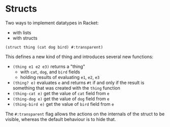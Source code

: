 # Structs
Two ways to implement datatypes in Racket:
* with lists
* with structs

```
(struct thing (cat dog bird) #:transparent)
```
This defines a new kind of thing and introduces several new functions:
* `(thing e1 e2 e3)` returns a "thing"
  * with `cat`, `dog`, and `bird` fields
  * holding results of evaluating `e1`, `e2`, `e3`
* `(thing? e)` evaluates `e` and returns `#t` if and only if the result is something that was created with the `thing` function
* `(thing-cat e)` get the value of `cat` field from `e`
* `(thing-dog e)` get the value of `dog` field from `e`
* `(thing-bird e)` get the value of `bird` field from `e`

The `#:transparent` flag allows the actions on the internals of the struct to be visible, whereas the default behaviour is to hide that.
